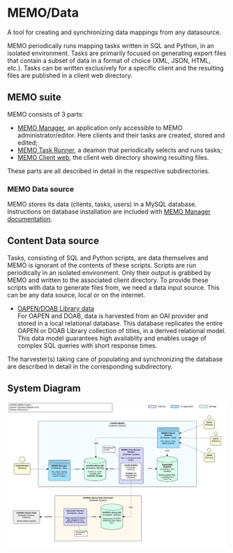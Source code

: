 # MEMO/Data

A tool for creating and synchronizing data mappings from any datasource. 

MEMO periodically runs mapping tasks written in SQL and Python, in an isolated environment. Tasks are primarily focused on generating export files that contain a subset of data in a format of choice (XML, JSON, HTML, etc.). Tasks can be written exclusively for a specific client and the resulting files are published in a client web directory.

## MEMO suite

MEMO consists of 3 parts:

* [MEMO Manager](./MEMO/MEMO-Manager/README.md), an application only accessible to MEMO administrator/editor. Here clients and their tasks are created, stored and edited;
* [MEMO Task Runner](./MEMO/MEMO-Taskrunner/README.md), a deamon that periodically selects and runs tasks;
* [MEMO Client web](./MEMO/MEMO-Clientweb/README.md), the client web directory showing resulting files. 

These parts are all described in detail in the respective subdirectories.

### MEMO Data source

MEMO stores its data (clients, tasks, users) in a MySQL database. Instructions on database installation are included 
with [MEMO Manager documentation](./MEMO/MEMO-Manager/README.md).

## Content Data source

Tasks, consisting of SQL and Python scripts, are data themselves and MEMO is ignorant of the contents of these scripts. Scripts are run periodically in an isolated environment. Only their output is grabbed by MEMO and written to the associated client directory. To provide these scripts with data to generate files from, we need a data input source. This can be any data source, local or on the internet. 

* [OAPEN/DOAB Library data](./OAPEN-Data/README.md)   
For OAPEN and DOAB, data is harvested from an OAI provider and stored in a local relational database. This database replicates the entire OAPEN or DOAB Library collection of titles, in a derived relational model. This data model guarantees high availablity and enables usage of complex SQL queries with short response times.

The harvester(s) taking care of populating and synchronizing the database are described in detail in the corresponding subdirectory.

## System Diagram

![System Context Diagram](./SystemContextDiagram.jpg)
